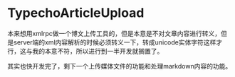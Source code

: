 # TypechoArticleUpload

本来想用xmlrpc做一个博文上传工具的，但是本意是不对文章内容进行转义，但是server端的xml内容解析的时候必须转义一下，转成unicode实体字符这样才行，这与我的本意不符，所以进行到一半开发就搁置了。

其实也快开发完了，剩下一个上传媒体文件的功能和处理markdown内容的功能。
